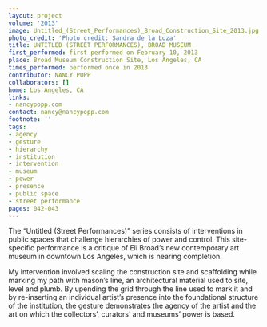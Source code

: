 ```yaml
---
layout: project
volume: '2013'
image: Untitled_(Street_Performances)_Broad_Construction_Site_2013.jpg
photo_credit: 'Photo credit: Sandra de la Loza'
title: UNTITLED (STREET PERFORMANCES), BROAD MUSEUM
first_performed: first performed on February 10, 2013
place: Broad Museum Construction Site, Los Angeles, CA
times_performed: performed once in 2013
contributor: NANCY POPP
collaborators: []
home: Los Angeles, CA
links:
- nancypopp.com
contact: nancy@nancypopp.com
footnote: ''
tags:
- agency
- gesture
- hierarchy
- institution
- intervention
- museum
- power
- presence
- public space
- street performance
pages: 042-043
---
```


The “Untitled (Street Performances)” series consists of interventions in public spaces that challenge hierarchies of power and control. This site-specific performance is a critique of Eli Broad’s new contemporary art museum in downtown Los Angeles, which is nearing completion.

My intervention involved scaling the construction site and scaffolding while marking my path with mason’s line, an architectural material used to site, level and plumb. By upending the grid through the line used to mark it and by re-inserting an individual artist’s presence into the foundational structure of the institution, the gesture demonstrates the agency of the artist and the art on which the collectors’, curators’ and museums’ power is based.
